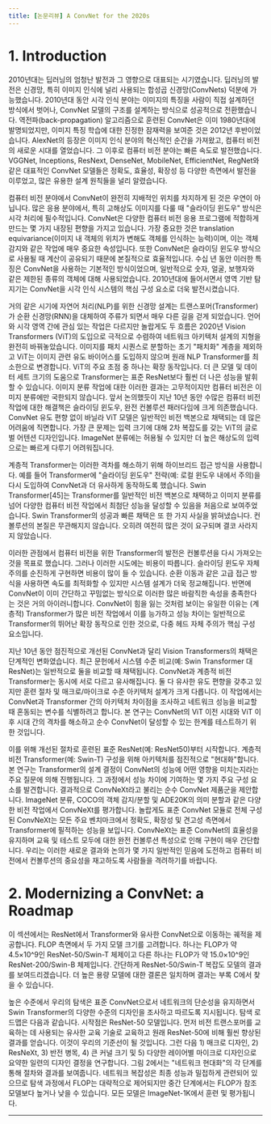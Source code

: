 ```yaml
---
title: [논문리뷰] A ConvNet for the 2020s
---
```


# 1. Introduction
2010년대는 딥러닝의 엄청난 발전과 그 영향으로 대표되는 시기였습니다. 딥러닝의 발전은 신경망, 특히 이미지 인식에 널리 사용되는 합성곱 신경망(ConvNets) 덕분에 가능했습니다. 2010년대 동안 시각 인식 분야는 이미지의 특징을 사람이 직접 설계하던 방식에서 벗어나, ConvNet 모델의 구조를 설계하는 방식으로 성공적으로 전환했습니다. 역전파(back-propagation) 알고리즘으로 훈련된 ConvNet은 이미 1980년대에 발명되었지만, 이미지 특징 학습에 대한 진정한 잠재력을 보여준 것은 2012년 후반이었습니다. AlexNet의 등장은 이미지 인식 분야의 혁신적인 순간을 가져왔고, 컴퓨터 비전의 새로운 시대를 열었습니다. 그 이후로 컴퓨터 비전 분야는 빠른 속도로 발전했습니다. VGGNet, Inceptions, ResNext, DenseNet, MobileNet, EfficientNet, RegNet와 같은 대표적인 ConvNet 모델들은 정확도, 효율성, 확장성 등 다양한 측면에서 발전을 이루었고, 많은 유용한 설계 원칙들을 널리 알렸습니다.

컴퓨터 비전 분야에서 ConvNet이 완전히 지배적인 위치를 차지하게 된 것은 우연이 아닙니다. 많은 응용 분야에서, 특히 고해상도 이미지를 다룰 때 "슬라이딩 윈도우" 방식은 시각 처리에 필수적입니다. ConvNet은 다양한 컴퓨터 비전 응용 프로그램에 적합하게 만드는 몇 가지 내장된 편향을 가지고 있습니다. 가장 중요한 것은 translation equivariance(이미지 내 객체의 위치가 변해도 객체를 인식하는 능력)이며, 이는 객체 감지와 같은 작업에 매우 중요한 속성입니다. 또한 ConvNet은 슬라이딩 윈도우 방식으로 사용될 때 계산이 공유되기 때문에 본질적으로 효율적입니다. 수십 년 동안 이러한 특징은 ConvNet을 사용하는 기본적인 방식이었으며, 일반적으로 숫자, 얼굴, 보행자와 같은 제한된 종류의 객체에 대해 사용되었습니다. 2010년대에 들어서면서 영역 기반 탐지기는 ConvNet을 시각 인식 시스템의 핵심 구성 요소로 더욱 발전시켰습니다.

거의 같은 시기에 자연어 처리(NLP)를 위한 신경망 설계는 트랜스포머(Transformer)가 순환 신경망(RNN)을 대체하여 주류가 되면서 매우 다른 길을 걷게 되었습니다. 언어와 시각 영역 간에 관심 있는 작업은 다르지만 놀랍게도 두 흐름은 2020년 Vision Transformers (ViT)의 도입으로 극적으로 수렴하여 네트워크 아키텍처 설계의 지형을 완전히 바꿔놓았습니다. 이미지를 패치 시퀀스로 분할하는 초기 "패치화" 계층을 제외하고 ViT는 이미지 관련 유도 바이어스를 도입하지 않으며 원래 NLP Transformer를 최소한으로 변경합니다. ViT의 주요 초점 중 하나는 확장 동작입니다. 더 큰 모델 및 데이터 세트 크기의 도움으로 Transformer는 표준 ResNet보다 훨씬 더 나은 성능을 발휘할 수 있습니다. 이미지 분류 작업에 대한 이러한 결과는 고무적이지만 컴퓨터 비전은 이미지 분류에만 국한되지 않습니다. 앞서 논의했듯이 지난 10년 동안 수많은 컴퓨터 비전 작업에 대한 해결책은 슬라이딩 윈도우, 완전 컨볼루션 패러다임에 크게 의존했습니다. ConvNet 유도 편향 없이 바닐라 ViT 모델은 일반적인 비전 백본으로 채택되는 데 많은 어려움에 직면합니다. 가장 큰 문제는 입력 크기에 대해 2차 복잡도를 갖는 ViT의 글로벌 어텐션 디자인입니다. ImageNet 분류에는 허용될 수 있지만 더 높은 해상도의 입력으로는 빠르게 다루기 어려워집니다.

계층적 Transformer는 이러한 격차를 해소하기 위해 하이브리드 접근 방식을 사용합니다. 예를 들어 Transformer에 "슬라이딩 윈도우" 전략(예: 로컬 윈도우 내에서 주의)을 다시 도입하여 ConvNet과 더 유사하게 동작하도록 했습니다. Swin Transformer[45]는 Transformer를 일반적인 비전 백본으로 채택하고 이미지 분류를 넘어 다양한 컴퓨터 비전 작업에서 최첨단 성능을 달성할 수 있음을 처음으로 보여주었습니다. Swin Transformer의 성공과 빠른 채택은 또 한 가지 사실을 밝혀냈습니다. 컨볼루션의 본질은 무관해지지 않습니다. 오히려 여전히 많은 것이 요구되며 결코 사라지지 않았습니다.

이러한 관점에서 컴퓨터 비전을 위한 Transformer의 발전은 컨볼루션을 다시 가져오는 것을 목표로 했습니다. 그러나 이러한 시도에는 비용이 따릅니다. 슬라이딩 윈도우 자체 주의를 순진하게 구현하면 비용이 많이 들 수 있습니다. 순환 이동과 같은 고급 접근 방식을 사용하면 속도를 최적화할 수 있지만 시스템 설계가 더욱 정교해집니다. 반면에 ConvNet이 이미 간단하고 꾸밈없는 방식으로 이러한 많은 바람직한 속성을 충족한다는 것은 거의 아이러니합니다. ConvNet이 힘을 잃는 것처럼 보이는 유일한 이유는 (계층적) Transformer가 많은 비전 작업에서 이를 능가하고 성능 차이는 일반적으로 Transformer의 뛰어난 확장 동작으로 인한 것으로, 다중 헤드 자체 주의가 핵심 구성 요소입니다.

지난 10년 동안 점진적으로 개선된 ConvNet과 달리 Vision Transformers의 채택은 단계적인 변화였습니다. 최근 문헌에서 시스템 수준 비교(예: Swin Transformer 대 ResNet)는 일반적으로 둘을 비교할 때 채택됩니다. ConvNet과 계층적 비전 Transformer는 동시에 서로 다르고 유사해집니다. 둘 다 유사한 유도 편향을 갖추고 있지만 훈련 절차 및 매크로/마이크로 수준 아키텍처 설계가 크게 다릅니다. 이 작업에서는 ConvNet과 Transformer 간의 아키텍처 차이점을 조사하고 네트워크 성능을 비교할 때 혼동되는 변수를 식별하려고 합니다. 본 연구는 ConvNet의 ViT 이전 시대와 ViT 이후 시대 간의 격차를 해소하고 순수 ConvNet이 달성할 수 있는 한계를 테스트하기 위한 것입니다.

이를 위해 개선된 절차로 훈련된 표준 ResNet(예: ResNet50)부터 시작합니다. 계층적 비전 Transformer(예: Swin-T) 구성을 위해 아키텍처를 점진적으로 "현대화"합니다. 본 연구는 Transformer의 설계 결정이 ConvNet의 성능에 어떤 영향을 미치는지라는 주요 질문에 의해 진행됩니다. 그 과정에서 성능 차이에 기여하는 몇 가지 주요 구성 요소를 발견합니다. 결과적으로 ConvNeXt라고 불리는 순수 ConvNet 제품군을 제안합니다. ImageNet 분류, COCO의 객체 감지/분할  및 ADE20K의 의미 분할과 같은 다양한 비전 작업에서 ConvNeXt를 평가합니다. 놀랍게도 표준 ConvNet 모듈로 전체 구성된 ConvNeXt는 모든 주요 벤치마크에서 정확도, 확장성 및 견고성 측면에서 Transformer에 필적하는 성능을 보입니다. ConvNeXt는 표준 ConvNet의 효율성을 유지하며 교육 및 테스트 모두에 대한 완전 컨볼루션 특성으로 인해 구현이 매우 간단합니다. 우리는 이러한 새로운 결과와 논의가 몇 가지 일반적인 믿음에 도전하고 컴퓨터 비전에서 컨볼루션의 중요성을 재고하도록 사람들을 격려하기를 바랍니다.


# 2. Modernizing a ConvNet: a Roadmap
이 섹션에서는 ResNet에서 Transformer와 유사한 ConvNet으로 이동하는 궤적을 제공합니다. FLOP 측면에서 두 가지 모델 크기를 고려합니다. 하나는 FLOP가 약 4.5×10^9인 ResNet-50/Swin-T 체제이고 다른 하나는 FLOP가 약 15.0×10^9인 ResNet-200/Swin-B 체제입니다. 간단하게 ResNet-50/Swin-T 복잡도 모델의 결과를 보여드리겠습니다. 더 높은 용량 모델에 대한 결론은 일치하며 결과는 부록 C에서 찾을 수 있습니다.

높은 수준에서 우리의 탐색은 표준 ConvNet으로서 네트워크의 단순성을 유지하면서 Swin Transformer의 다양한 수준의 디자인을 조사하고 따르도록 지시됩니다. 탐색 로드맵은 다음과 같습니다. 시작점은 ResNet-50 모델입니다. 먼저 비전 트랜스포머를 교육하는 데 사용되는 유사한 교육 기술로 교육하고 원래 ResNet-50에 비해 훨씬 향상된 결과를 얻습니다. 이것이 우리의 기준선이 될 것입니다. 그런 다음 1) 매크로 디자인, 2) ResNeXt, 3) 반전 병목, 4) 큰 커널 크기 및 5) 다양한 레이어별 마이크로 디자인으로 요약한 일련의 디자인 결정을 연구합니다. 그림 2에서는 "네트워크 현대화"의 각 단계를 통해 절차와 결과를 보여줍니다. 네트워크 복잡성은 최종 성능과 밀접하게 관련되어 있으므로 탐색 과정에서 FLOP는 대략적으로 제어되지만 중간 단계에서는 FLOP가 참조 모델보다 높거나 낮을 수 있습니다. 모든 모델은 ImageNet-1K에서 훈련 및 평가됩니다.




























---